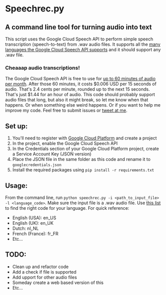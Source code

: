 # Speechrec.py

## A command line tool for turning audio into text

This script uses the Google Cloud Speech API to perform simple speech transcription (speech-to-text) from .wav audio files. It supports all the [many languages the Google Cloud Speech API supports](https://cloud.google.com/speech/docs/languages) and it should support any .wav file.

### Cheaaap audio transcriptions!
The Google Cloud Speech API is free to use for [up to 60 minutes of audio per month](https://cloud.google.com/speech/pricing). After those 60 minutes, it costs $0.006 USD per 15 seconds of audio. That's 2.4 cents per minute, rounded up to the next 15 seconds. That's just $1.44 for an hour of audio. 
This code should probably support audio files that long, but also it might break, so let me know when that happens. Or when something else weird happens. Or if you want to help me improve my code. Feel free to submit issues or [tweet at me](http://www.twitter.com/woutervd).
## Set up:
1. You'll need to register with [Google Cloud Platform](https://console.cloud.google.com) and create a project
1. In the project, enable the Google Cloud Speech API
1. In the Credentials section of your Google Cloud Platform project, create a Service Account Key (JSON version)
1. Place the JSON file in the same folder as this code and rename it to `googlecredentials.json`
1. Install the required packages using `pip install -r requirements.txt`

## Usage:
From the command line, run `python speechrec.py -i <path_to_input_file> -l <language_code>`. Make sure the input file is a .wav audio file. Use [this list](https://cloud.google.com/speech/docs/languages) to find the right code for your language. For quick reference:
* English (USA): en_US
* English (UK): en_UK
* Dutch: nl_NL
* French (France): fr_FR
* Etc...

## TODO:
 * Clean up and refactor code
 * Add a check if file is supported
 * Add upport for other audio files
 * Someday create a web based version of this
 * Etc...
